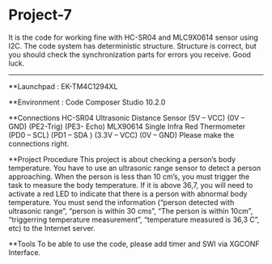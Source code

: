 # Project-7
It is the code for working fine with HC-SR04 and MLC9X0614 sensor using I2C. The code system has deterministic structure. Structure is correct, but you should check the synchronization parts for errors you receive. Good luck.
********************************************************

**Launchpad : EK-TM4C1294XL

**Environment : Code Composer Studio 10.2.0

**Connections 
HC-SR04 Ultrasonic Distance Sensor
(5V – VCC)
(0V – GND)
(PE2-Trig)
(PE3- Echo)
MLX90614 Single Infra Red Thermometer 
(PD0 – SCL)
(PD1 – SDA )
(3.3V – VCC)
(0V – GND)
Please make the connections right.

**Project Procedure
This project is about checking a person’s body temperature.
You have to use an ultrasonic range sensor to detect a person approaching.
When the person is less than 10 cm’s, you must trigger the task to measure the body temperature. 
If it is above 36,7, you will need to activate a red LED to indicate that there is a person with abnormal body temperature.
You must send the information (“person detected with ultrasonic range”, “person is within 30 cms”, “The person is within 10cm”, “triggerring temperature measurement”, “temperature measured is 36,3 C”, etc) to the Internet server. 

**Tools
To be able to use the code, please add timer and SWI via XGCONF Interface.
